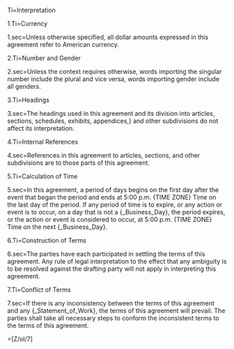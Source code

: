 Ti=Interpretation

1.Ti=Currency

1.sec=Unless otherwise specified, all dollar amounts expressed in this agreement refer to American currency.

2.Ti=Number and Gender

2.sec=Unless the context requires otherwise, words importing the singular number include the plural and vice versa, words importing gender include all genders.

3.Ti=Headings

3.sec=The headings used in this agreement and its division into articles, sections, schedules, exhibits, appendices,} and other subdivisions do not affect its interpretation.

4.Ti=Internal References

4.sec=References in this agreement to articles, sections, and other subdivisions are to those parts of this agreement.

5.Ti=Calculation of Time

5.sec=In this agreement, a period of days begins on the first day after the event that began the period and ends at 5:00 p.m. {TIME ZONE} Time on the last day of the period. If any period of time is to expire, or any action or event is to occur, on a day that is not a {_Business_Day}, the period expires, or the action or event is considered to occur, at 5:00 p.m. {TIME ZONE} Time on the next {_Business_Day}.

6.Ti=Construction of Terms

6.sec=The parties have each participated in settling the terms of this agreement. Any rule of legal interpretation to the effect that any ambiguity is to be resolved against the drafting party will not apply in interpreting this agreement.

7.Ti=Conflict of Terms

7.sec=If there is any inconsistency between the terms of this agreement and any {_Statement_of_Work}, the terms of this agreement will prevail. The parties shall take all necessary steps to conform the inconsistent terms to the terms of this agreement.

=[Z/ol/7]
